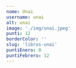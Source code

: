 ```yaml
---
nome: Unai
username: unai
alt: unai
image: './img/unai.jpeg'
punti: 12
borderColor: ''
slug: 'libros-unai'
puntiEnero: 0
puntiFebrero: 12
---
```

